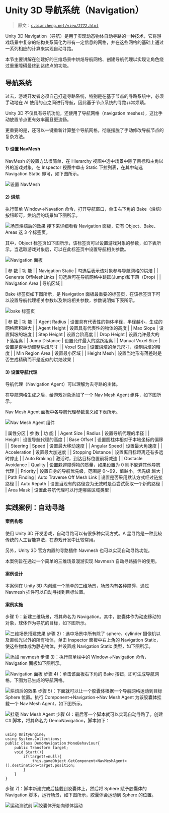 # Unity 3D 导航系统（Navigation）

> 原文：[`c.biancheng.net/view/2772.html`](http://c.biancheng.net/view/2772.html)

Unity 3D Navigation（导航）是用于实现动态物体自动寻路的一种技术，它将游戏场景中复杂的结构关系简化为带有一定信息的网格，并在这些网格的基础上通过一系列相应的计算来实现自动寻路。

本节主要讲解在创建好的三维场景中烘焙导航网格、创建导航代理以实现让角色绕过重重障碍最终到达终点的功能。

## 导航系统

过去，游戏开发者必须自己打造寻路系统，特别是在基于节点的寻路系统中，必须手动地在 AI 使用的点之间进行导航，因此基于节点系统的寻路非常烦琐。

Unity 3D 不仅具有导航功能，还使用了导航网格（navigation meshes），这比手动放置节点更有效率而且更流畅。

更重要的是，还可以一键重新计算整个导航网格，彻底摆脱了手动修改导航节点的复杂方法。

#### 1) 设置 NavMesh

NavMesh 的设置方法很简单，在 Hierarchy 视图中选中场景中除了目标和主角以外的游戏对象，在 Inspector 视图中单击 Static 下拉列表，在其中勾选 Navigation Static 即可，如下图所示。

![设置 NavMesh](img/34a199eb437b8002b9b6b6352b6b9f0a.png)

#### 2) 烘焙

执行菜单 Window→Navation 命令，打开导航窗口，单击右下角的 Bake（烘焙）按钮即可，烘焙后的场景如下图所示。

![场景烘焙后的效果](img/d9190aab8454fbad2ce3ebbe35f14738.png)
接下来详细看看 Navigation 面板，它有 Object、Bake、Areas 这 3 个标签页。

其中，Object 标签页如下图所示，该标签页可以设置游戏对象的参数，如下表所示。当选取游戏对象后，可以在此标签页中设置导航相关参数。

![Navigation 面板](img/edad1c04e820385920f00b44869b8a69.png)

| 参 数 | 功 能 |
| Navigation Static | 勾选后表示该对象参与导航网格的烘焙 |
| Generate OffMeshLinks | 勾选后可在导航网格中跳跃(Jump)和下落（Drop) |
| Navigation Area | 导航区域 |

Bake 标签页如下图所示，是 Navigation 面板最重要的标签页，在该标签页下可以设置导航代理相关参数以及烘焙相关参数，参数说明如下表所示。

![bake 标签页](img/e8344f02a9273825213cb1ad8e473ea8.png)

| 参 数 | 功 能 |
| Agent Radius | 设置具有代表性的物体半径，半径越小，生成的网格面积越大 |
| Agent Height | 设置具有代表性的物体的高度 |
| Max Slope | 设置斜坡的坡度 |
| Step Height | 设置台阶高度 |
| Drop Height | 设置允许最大的下落距离 |
| Jump Distance | 设置允许最大的跳跃距离 |
| Manual Voxel Size | 设置是否手动调整烘焙尺寸 |
| Voxel Size | 设置烘焙的单元尺寸，控制烘焙的精度 |
| Min Region Area | 设置最小区域 |
| Height Mesh | 设置当地形有落差时是否生成精确而不是近似的烘焙效果 |

#### 3) 设置导航代理

导航代理（Navigation Agent）可以理解为去寻路的主体。

在导航网格生成之后，给游戏对象添加了一个 Nav Mesh Agent 组件，如下图所示。

Nav Mesh Agent 面板中各导航代理参数含义如下表所示。

![Nav Mesh Agent 组件](img/869bd0a4b7e691b53f0bc7c095979d73.png)

| 属性分区 | 参 数 | 功 能 |
| Agent Size | Radius | 设置导航代理的半径 |
| Height | 设置导航代理的高度 |
| Base Offset | 设置圆柱体相对于本地坐标的偏移 |
| Steering | Speed | 设置最大移动速度 |
| Angular Speed | 设置最大角速度 |
| Acceleration | 设置最大加速度 |
| Stopping Distance | 设置离目标距离还有多远时停止 |
| Auto Braking | 激活时，到达目标位置前将减速 |
| Obstacle Avoidance | Quality | 设置躲避障碍物的质量，如果设置为 0 则不躲避其他导航 代理 |
| Priority | 设置自身的导航优先级，范围是 0〜99，值越小，优先级 越大 |
| Path Finding | Auto Traverse Off Mesh Link | 设置是否采用默认方式经过链接路径 |
| Auto Repath | 设置当现有的路径变为无效时是否尝试获取一个新的路径 |
| Area Mask | 设置此导航代理可以行走哪些区域类型 |

## 实践案例：自动寻路

#### 案例构思

使用 Unity 3D 开发游戏，自动寻路可以有很多种实现方式。A 星寻路是一种比较传统的人工智能算法，在游戏开发中比较常用。

另外，Unity 3D 官方内置的寻路插件 Navmesh 也可以实现自动寻路功能。

本案例旨在通过一个简单的三维场景漫游实现 Navmesh 自动寻路插件的使用。

#### 案例设计

本案例在 Unity 3D 内创建一个简单的三维场景，场景内有各种障碍，通过 Navmesh 插件可以自动寻找到目标位置。

#### 案例实施

步骤 1)：新建三维场景，将其命名为 Navigation。其中，胶囊体作为动态移动的对象，球体作为导航的目标，如下图所示。

![三维场景搭建效果](img/99196267a85cf337f0700d09357dbfb1.png)
步骤 2)：选中场景中所有除了 sphere、cylinder 摄像机以及直线光以外的所有物体，单击 Inspector 面板中右上角的 Navigation Static，使这些物体成为静态物体，并设置成 Navigation Static 类型，如下图所示。

![添加 navmesh](img/cfeecb3158c3855e1735ac20144d414c.png)
步骤 3)：执行菜单栏中的 Window→Navigation 命令，Navigation 面板如下图所示。

![Navigation 面板](img/1b3b4a15f915f2784a86f9c538b7092f.png)
步骤 4)：单击该面板右下角的 Bake 按钮，即可生成导航网格，下图为已生成的导航网格。

![烘焙后的效果](img/ed7dde3e0f082760e7cbb166e63646c1.png)
步骤 5)：下面就可以让一个胶囊体根据一个导航网格运动到目标 Sphere 位置。执行 Component→Navigation→Nav Mesh Agent 为该胶囊体挂载一个 Nav Mesh Agent，如下图所示。

![挂载 Nav Mesh Agent](img/b56a68c532af5a417329f221969134f5.png)
步骤 6)：最后写一个脚本就可以实现自动寻路了。创建 C# 脚本，将其命名为 DemoNavigation，脚本如下：

```

using UnityEngine;
using System.Collections;
public class DemoNavigation:MonoBehaviour{
    public Transform target;
    void Start(){
        if(target!=null){
            this.gameObject.GetComponent<NavMeshAgent>().destination=target.position;
        }
    }
}
```

步骤 7)：脚本新建完成后挂载到胶囊体上，然后将 Sphere 赋予胶囊体的 Navigation 脚本，运行场景，如下图所示，胶囊体会运动到 Sphere 的位置。

![运动测试前](img/179e81f4987065b4d18217418730bc7e.png)
![胶囊体开始向球体运动](img/2ec5a85d9c7d290f932961688ecf9f60.png)